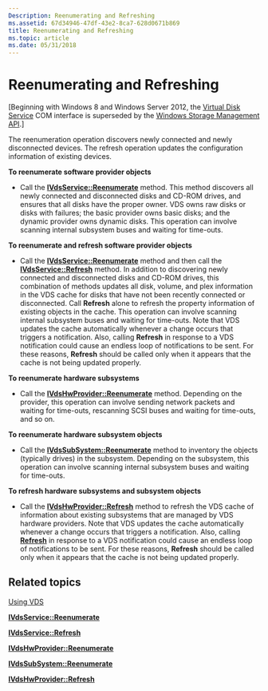 ```yaml
---
Description: Reenumerating and Refreshing
ms.assetid: 67d34946-47df-43e2-8ca7-628d0671b869
title: Reenumerating and Refreshing
ms.topic: article
ms.date: 05/31/2018
---
```


# Reenumerating and Refreshing

\[Beginning with Windows 8 and Windows Server 2012, the [Virtual Disk Service](virtual-disk-service-portal.md) COM interface is superseded by the [Windows Storage Management API](/previous-versions/windows/desktop/stormgmt/windows-storage-management-api-portal).\]

The reenumeration operation discovers newly connected and newly disconnected devices. The refresh operation updates the configuration information of existing devices.

**To reenumerate software provider objects**

-   Call the [**IVdsService::Reenumerate**](/windows/desktop/api/Vds/nf-vds-ivdsservice-reenumerate) method. This method discovers all newly connected and disconnected disks and CD-ROM drives, and ensures that all disks have the proper owner. VDS owns raw disks or disks with failures; the basic provider owns basic disks; and the dynamic provider owns dynamic disks. This operation can involve scanning internal subsystem buses and waiting for time-outs.

**To reenumerate and refresh software provider objects**

-   Call the [**IVdsService::Reenumerate**](/windows/desktop/api/Vds/nf-vds-ivdsservice-reenumerate) method and then call the [**IVdsService::Refresh**](/windows/desktop/api/Vds/nf-vds-ivdsservice-refresh) method. In addition to discovering newly connected and disconnected disks and CD-ROM drives, this combination of methods updates all disk, volume, and plex information in the VDS cache for disks that have not been recently connected or disconnected. Call **Refresh** alone to refresh the property information of existing objects in the cache. This operation can involve scanning internal subsystem buses and waiting for time-outs. Note that VDS updates the cache automatically whenever a change occurs that triggers a notification. Also, calling **Refresh** in response to a VDS notification could cause an endless loop of notifications to be sent. For these reasons, **Refresh** should be called only when it appears that the cache is not being updated properly.

**To reenumerate hardware subsystems**

-   Call the [**IVdsHwProvider::Reenumerate**](/windows/desktop/api/Vds/nf-vds-ivdshwprovider-reenumerate) method. Depending on the provider, this operation can involve sending network packets and waiting for time-outs, rescanning SCSI buses and waiting for time-outs, and so on.

**To reenumerate hardware subsystem objects**

-   Call the [**IVdsSubSystem::Reenumerate**](/windows/desktop/api/Vds/nf-vds-ivdssubsystem-reenumerate) method to inventory the objects (typically drives) in the subsystem. Depending on the subsystem, this operation can involve scanning internal subsystem buses and waiting for time-outs.

**To refresh hardware subsystems and subsystem objects**

-   Call the [**IVdsHwProvider::Refresh**](/windows/desktop/api/Vds/nf-vds-ivdshwprovider-refresh) method to refresh the VDS cache of information about existing subsystems that are managed by VDS hardware providers. Note that VDS updates the cache automatically whenever a change occurs that triggers a notification. Also, calling [**Refresh**](/windows/desktop/api/Vds/nf-vds-ivdsservice-refresh) in response to a VDS notification could cause an endless loop of notifications to be sent. For these reasons, **Refresh** should be called only when it appears that the cache is not being updated properly.

## Related topics

<dl> <dt>

[Using VDS](using-vds.md)
</dt> <dt>

[**IVdsService::Reenumerate**](/windows/desktop/api/Vds/nf-vds-ivdsservice-reenumerate)
</dt> <dt>

[**IVdsService::Refresh**](/windows/desktop/api/Vds/nf-vds-ivdsservice-refresh)
</dt> <dt>

[**IVdsHwProvider::Reenumerate**](/windows/desktop/api/Vds/nf-vds-ivdshwprovider-reenumerate)
</dt> <dt>

[**IVdsSubSystem::Reenumerate**](/windows/desktop/api/Vds/nf-vds-ivdssubsystem-reenumerate)
</dt> <dt>

[**IVdsHwProvider::Refresh**](/windows/desktop/api/Vds/nf-vds-ivdshwprovider-refresh)
</dt> </dl>

 

 